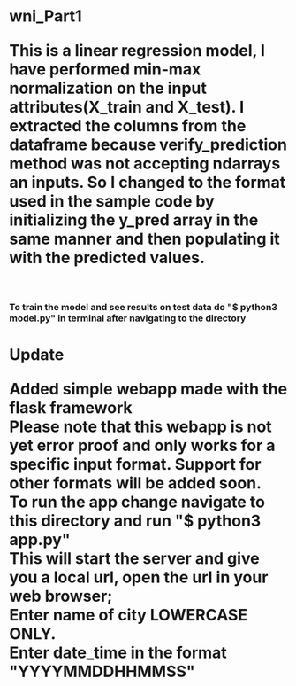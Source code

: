 <h1>wni_Part1

<p>This is a linear regression model, I have performed min-max normalization on the input attributes(X_train and X_test). 
I extracted the columns from the dataframe because verify_prediction method was not accepting ndarrays an inputs. So I changed to the format used
in the sample code by initializing the y_pred array in the same manner and then populating it with the predicted values.
  <br>
  <br>
  
 
 <h3>To train the model and see results on test data do "$ python3 model.py" in terminal after navigating to the directory
  
  
 <h1> Update
  <br>
  <p>Added simple webapp made with the flask framework 
  <br>
  Please note that this webapp is not yet error proof and only works for a specific input format. Support for other formats will be added soon.
  <br>
  To run the app change navigate to this directory and run "$ python3 app.py"
  <br>
  This will start the server and give you a local url, open the url in your web browser;
  <br>
  Enter name of city LOWERCASE ONLY.
  <br>
  Enter date_time in the format "YYYYMMDDHHMMSS"
  
